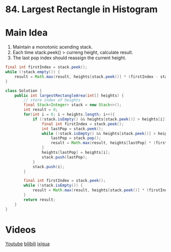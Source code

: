 # 84. Largest Rectangle in Histogram

# Main Idea
1. Maintain a monotonic acending stack.
2. Each time stack.peek() > curreng height, calculate result.
3. The last pop index should reassign the current height.
```java
final int firstIndex = stack.peek();
while (!stack.empty()) {
    result = Math.max(result, heights[stack.peek()] * (firstIndex - stack.pop() + 1));
}
```

```java
class Solution {
    public int largestRectangleArea(int[] heights) {
        // store index of heights
        final Stack<Integer> stack = new Stack<>();
        int result = 0;
        for(int i = 0; i < heights.length; i++){
            if (!stack.isEmpty() && heights[stack.peek()] > heights[i]) {
                final int firstIndex = stack.peek();
                int lastPop = stack.peek();
                while (!stack.isEmpty() && heights[stack.peek()] > heights[i]) {
                    lastPop = stack.pop();
                    result = Math.max(result, heights[lastPop] * (firstIndex - lastPop + 1));
                }
                heights[lastPop] = heights[i];
                stack.push(lastPop);
            }
            stack.push(i);
        }

        final int firstIndex = stack.peek();
        while (!stack.isEmpty()) {
            result = Math.max(result, heights[stack.peek()] * (firstIndex - stack.pop() + 1));
        }
        return result;
    }
}
```

# Videos
[Youtube](https://www.youtube.com/watch?v=ultNMgfmEjU)
[bilibili](https://www.bilibili.com/video/BV12q4y1h7Ef/)
[ixigua](https://www.ixigua.com/i7058681264152412687/)